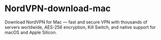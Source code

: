 # NordVPN-download-mac
 Download NordVPN for Mac — fast and secure VPN with thousands of servers worldwide, AES-256 encryption, Kill Switch, and native support for macOS and Apple Silicon.
